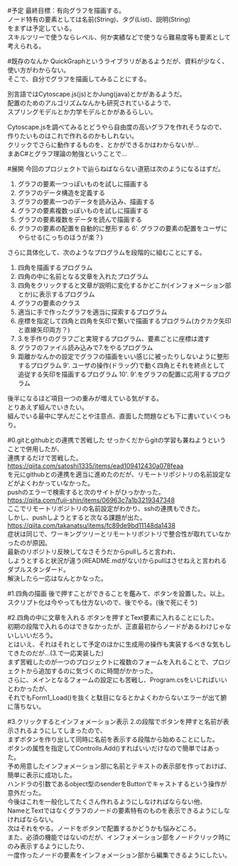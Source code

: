 ﻿#予定
最終目標：有向グラフを描画する。  
ノード特有の要素としては名前(String)、タグ(List)、説明(String)  
をまずは予定している。  
スキルツリーで使うならレベル、何か実績などで使うなら難易度等も要素として考えられる。

#既存のなんか
QuickGraphというライブラリがあるようだが、資料が少なく、使い方がわからない。  
そこで、自分でグラフを描画してみることにする。

別言語ではCytoscape.js(js)とかJung(java)とかがあるようだ。  
配置のためのアルゴリズムなんかも研究されているようで、  
スプリングモデルとか力学モデルとかがあるらしい。  

Cytoscape.jsを調べてみるとどうやら自由度の高いグラフを作れそうなので、  
作りたいものはこれで作れるのかもしれない。  
クリックでさらに動作するものを、とかができるかはわからないが…  
まあC#とグラフ理論の勉強ということで…

#展開
今回のプロジェクトで辿らねばならない道筋は次のようになるはずだ。

1. グラフの要素一つっぽいものを試しに描画する
2. グラフのデータ構造を定義する
3. グラフの要素一つのデータを読み込み、描画する
4. グラフの要素複数っぽいものを試しに描画する
5. グラフの要素複数をデータを読んで描画する
6. グラフの要素の配置を自動的に整形する
6'. グラフの要素の配置をユーザにやらせる(こっちのほうが楽？)

さらに具体化して、次のようなプログラムを段階的に組むことにする。

1. 四角を描画するプログラム
2. 四角の中に名前となる文章を入れたプログラム
3. 四角をクリックすると文章が説明に変化するかどこか(インフォメーション部とか)に表示するプログラム
4. グラフの要素のクラス
5. 適当に手で作ったグラフを適当に探索するプログラム
6. 座標を指定して四角と四角を矢印で繋いで描画するプログラム(カクカク矢印と直線矢印両方？)
7. 3.を手作りのグラフごと実現するプログラム、要素ごとに座標は渡す
8. グラフのファイル読み込みで7.をやるプログラム
9. 距離かなんかの設定でグラフの描画をいい感じに被ったりしないように整形するプログラム
9'. ユーザの操作(ドラッグ)で動く四角とそれを終点として追従する矢印を描画するプログラム
10'. 9'.をグラフの配置に応用するプログラム

後半になるほど項目一つの重みが増えている気がする。  
とりあえず組んでいきたい。  
組んでいる最中に学んだことや注意点、直面した問題なども下に書いていくつもり。

#0.gitとgithubとの連携で苦戦した
せっかくだからgitの学習も兼ねようということで併用したが、  
連携するだけで苦戦した。  
https://qiita.com/satoshi1335/items/ead109412430a078feaa  
を元にgithubとの連携を適当に進めたのだが、リモートリポジトリの名前設定などがよくわかっていなかった。  
pushのエラーで検索すると次のサイトがひっかかった。  
https://qiita.com/fuji-shin/items/06963c7a1b3219347348  
ここでリモートリポジトリの名前設定がわかり、sshの連携もできた。  
しかし、pushしようとすると次なる課題が出た。  
https://qiita.com/takanatsu/items/fc89de9bd11148da1438  
症状は同じで、ワーキングツリーとリモートリポジトリで整合性が取れていなかったのが原因。  
最新のリポジトリ反映してなさそうだからpullしろと言われ、  
しようとすると状況が違う(README.mdがない)からpullはさせねえと言われるダブルスタンダード。  
解決したら一応はなんとかなった。

#1.四角の描画
後で押すことができることを鑑みて、ボタンを設置した。以上。  
スクリプト化は今やっても仕方ないので、後でやる。(後で死にそう)

#2.四角の中に文章を入れる
ボタンを押すとText要素に入れることにした。  
初期の段階で入れるのはできなかったが、正直最初からノードがあるわけじゃないしいいだろう。  
とはいえ、それはそれとして予定のほかに生成用の操作も実装するべきな気もしてきたのだが…(3.で一応実装した)  
まず苦戦したのが一つのプロジェクトに複数のフォームを入れることで、プロジェクトから追加するのに気づくのに時間がかかった。  
さらに、メインとなるフォームの設定にも苦戦し、Program.csをいじればいいとわかったが、  
それでもForm1_Load()を抜くと駄目になるとかよくわからないエラーが出て腑に落ちない。  

#3.クリックするとインフォメーション表示
2.の段階でボタンを押すと名前が表示されるようにしてしまったので、  
まずボタンを作り出して同時に名前を表示する段階から始めることにした。  
ボタンの属性を指定してControlls.Add()すればいいだけなので簡単ではあった。  
予め用意したインフォメーション部に名前とテキストの表示部を作っておけば、  
簡単に表示に成功した。  
ハンドラの引数であるobject型のsenderをButtonでキャストするという操作が意外だった。  
今後はこれを一般化してたくさん作れるようにしなければならない他、  
NameとTextではなくグラフのノードの要素特有のものを表示できるようにしなければならない。  
次はそれをやる。ノードをボタンで配置するかどうかも悩みどころ。  
また、必須の機能ではないのだが、インフォメーション部をノードクリック時にのみ表示するようにしたり、  
一度作ったノードの要素をインフォメーション部から編集できるようにしたい。
